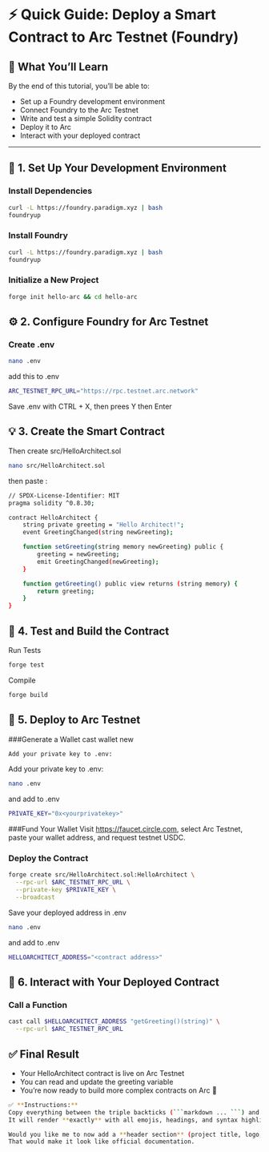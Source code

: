 # ⚡ Quick Guide: Deploy a Smart Contract to Arc Testnet (Foundry)

## 🎯 What You’ll Learn
By the end of this tutorial, you’ll be able to:
- Set up a Foundry development environment  
- Connect Foundry to the Arc Testnet  
- Write and test a simple Solidity contract  
- Deploy it to Arc  
- Interact with your deployed contract  

---

## 🧱 1. Set Up Your Development Environment

### Install Dependencies

```bash
curl -L https://foundry.paradigm.xyz | bash
foundryup
```

### Install Foundry
```bash
curl -L https://foundry.paradigm.xyz | bash
foundryup
```

### Initialize a New Project
```bash
forge init hello-arc && cd hello-arc
```

## ⚙️ 2. Configure Foundry for Arc Testnet
### Create .env
```bash
nano .env
```

add this to .env
```bash
ARC_TESTNET_RPC_URL="https://rpc.testnet.arc.network"
```
Save .env with CTRL + X, then prees Y then Enter

## 💡 3. Create the Smart Contract

Then create src/HelloArchitect.sol
```bash
nano src/HelloArchitect.sol
```

then paste : 
```bash
// SPDX-License-Identifier: MIT
pragma solidity ^0.8.30;

contract HelloArchitect {
    string private greeting = "Hello Architect!";
    event GreetingChanged(string newGreeting);

    function setGreeting(string memory newGreeting) public {
        greeting = newGreeting;
        emit GreetingChanged(newGreeting);
    }

    function getGreeting() public view returns (string memory) {
        return greeting;
    }
}
```
## 🧪 4. Test and Build the Contract
Run Tests
```bash
forge test
```
Compile
```bash
forge build
```

## 🚀 5. Deploy to Arc Testnet
###Generate a Wallet
cast wallet new
```bash
Add your private key to .env:
```

Add your private key to .env:
```bash
nano .env
```
and add to .env
```bash
PRIVATE_KEY="0x<yourprivatekey>"
```

###Fund Your Wallet
Visit https://faucet.circle.com, select Arc Testnet, paste your wallet address, and request testnet USDC.

### Deploy the Contract
```bash
forge create src/HelloArchitect.sol:HelloArchitect \
  --rpc-url $ARC_TESTNET_RPC_URL \
  --private-key $PRIVATE_KEY \
  --broadcast
```
Save your deployed address in .env
```bash
nano .env
```
and add to .env
```bash
HELLOARCHITECT_ADDRESS="<contract address>"
```

## 💬 6. Interact with Your Deployed Contract
### Call a Function
```bash
cast call $HELLOARCHITECT_ADDRESS "getGreeting()(string)" \
  --rpc-url $ARC_TESTNET_RPC_URL
```

## ✅ Final Result
- Your HelloArchitect contract is live on Arc Testnet
- You can read and update the greeting variable
- You’re now ready to build more complex contracts on Arc 🚀

```bash
✅ **Instructions:**  
Copy everything between the triple backticks (```markdown ... ```) and paste it directly into your GitHub `README.md`.  
It will render **exactly** with all emojis, headings, and syntax highlighting like a professional guide.  

Would you like me to now add a **header section** (project title, logo, badges for “Built with Foundry” and “Deployed on Arc Testnet”) at the top?  
That would make it look like official documentation.
```

